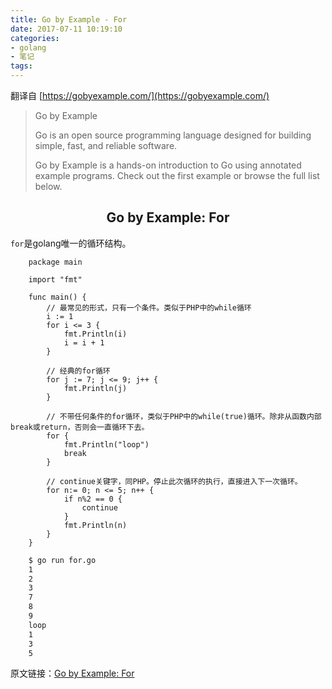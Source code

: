 ```yaml
---
title: Go by Example - For
date: 2017-07-11 10:19:10
categories:
- golang
- 笔记
tags:
---
```


翻译自 [https://gobyexample.com/](https://gobyexample.com/)

> Go by Example
> 
> Go is an open source programming language designed for building simple, fast, and reliable software.
> 
> Go by Example is a hands-on introduction to Go using annotated example programs. Check out the first example or browse the full list below.

## <center>Go by Example: For</center>

`for`是golang唯一的循环结构。

```golang
    package main

    import "fmt"

    func main() {
        // 最常见的形式，只有一个条件。类似于PHP中的while循环
        i := 1
        for i <= 3 {
            fmt.Println(i)
            i = i + 1
        }

        // 经典的for循环
        for j := 7; j <= 9; j++ {
            fmt.Println(j)
        }

        // 不带任何条件的for循环，类似于PHP中的while(true)循环。除非从函数内部break或return，否则会一直循环下去。
        for {
            fmt.Println("loop")
            break
        }

        // continue关键字，同PHP。停止此次循环的执行，直接进入下一次循环。
        for n:= 0; n <= 5; n++ {
            if n%2 == 0 {
                continue
            }
            fmt.Println(n)
        }
    }
```

```bash
    $ go run for.go
    1
    2
    3
    7
    8
    9
    loop
    1
    3
    5
```


原文链接：[Go by Example: For](https://gobyexample.com/for)



